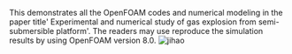 This demonstrates all the OpenFOAM codes and numerical modeling in the paper title' Experimental and numerical study of gas explosion from 
semi-submersible platform'. The readers may use reproduce the simulation results by using OpenFOAM version 8.0.
![jihao](https://github.com/Jihao222/OF-offshore-explosion/assets/31895962/4ce55f67-ff7d-4d01-96b1-739d9c8ef58e)
